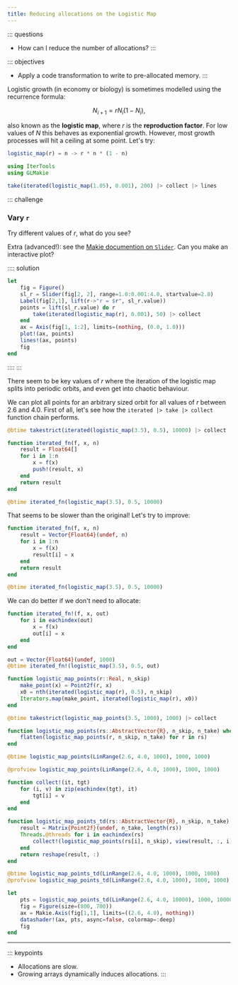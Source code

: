 ```yaml
---
title: Reducing allocations on the Logistic Map
---
```


::: questions
- How can I reduce the number of allocations?
:::

::: objectives
- Apply a code transformation to write to pre-allocated memory.
:::

Logistic growth (in economy or biology) is sometimes modelled using the recurrence formula:

$$N_{i+1} = r N_{i} (1 - N_{i}),$$

also known as the **logistic map**, where $r$ is the **reproduction factor**. For low values of $N$ this behaves as exponential growth. However, most growth processes will hit a ceiling at some point. Let's try:

```julia
logistic_map(r) = n -> r * n * (1 - n)
```

```julia
using IterTools
using GLMakie
```

```julia
take(iterated(logistic_map(1.05), 0.001), 200) |> collect |> lines
```

::: challenge
### Vary `r`
Try different values of $r$, what do you see?

Extra (advanced!): see the [Makie documention on `Slider`](https://docs.makie.org/stable/reference/blocks/slider). Can you make an interactive plot?

:::: solution
```julia
let
    fig = Figure()
    sl_r = Slider(fig[2, 2], range=1.0:0.001:4.0, startvalue=2.0)
    Label(fig[2,1], lift(r->"r = $r", sl_r.value))
    points = lift(sl_r.value) do r
        take(iterated(logistic_map(r), 0.001), 50) |> collect
    end
    ax = Axis(fig[1, 1:2], limits=(nothing, (0.0, 1.0)))
    plot!(ax, points)
    lines!(ax, points)
    fig
end
```
::::
:::

There seem to be key values of $r$ where the iteration of the logistic map splits into periodic orbits, and even get into chaotic behaviour.

We can plot all points for an arbitrary sized orbit for all values of $r$ between 2.6 and 4.0. First of all, let's see how the `iterated |> take |> collect` function chain performs.

```julia
@btime takestrict(iterated(logistic_map(3.5), 0.5), 10000) |> collect
```

```julia
function iterated_fn(f, x, n)
    result = Float64[]
    for i in 1:n
        x = f(x)
        push!(result, x)
    end
    return result
end

@btime iterated_fn(logistic_map(3.5), 0.5, 10000)
```

That seems to be slower than the original! Let's try to improve:

```julia
function iterated_fn(f, x, n)
    result = Vector{Float64}(undef, n)
    for i in 1:n
        x = f(x)
        result[i] = x
    end
    return result
end

@btime iterated_fn(logistic_map(3.5), 0.5, 10000)
```

We can do better if we don't need to allocate:

```julia
function iterated_fn!(f, x, out)
    for i in eachindex(out)
        x = f(x)
        out[i] = x
    end
end

out = Vector{Float64}(undef, 1000)
@btime iterated_fn!(logistic_map(3.5), 0.5, out)
```

```julia
function logistic_map_points(r::Real, n_skip)
    make_point(x) = Point2f(r, x)
    x0 = nth(iterated(logistic_map(r), 0.5), n_skip)
    Iterators.map(make_point, iterated(logistic_map(r), x0))
end

@btime takestrict(logistic_map_points(3.5, 1000), 1000) |> collect
```

```julia
function logistic_map_points(rs::AbstractVector{R}, n_skip, n_take) where {R <: Real}
    flatten(logistic_map_points(r, n_skip, n_take) for r in rs) 
end

@btime logistic_map_points(LinRange(2.6, 4.0, 1000), 1000, 1000)
```

```julia
@profview logistic_map_points(LinRange(2.6, 4.0, 1000), 1000, 1000)
```

```julia
function collect!(it, tgt)
    for (i, v) in zip(eachindex(tgt), it)
        tgt[i] = v
    end
end

function logistic_map_points_td(rs::AbstractVector{R}, n_skip, n_take) where {R <: Real}
    result = Matrix{Point2f}(undef, n_take, length(rs))
    Threads.@threads for i in eachindex(rs)
        collect!(logistic_map_points(rs[i], n_skip), view(result, :, i))
    end
    return reshape(result, :)
end

@btime logistic_map_points_td(LinRange(2.6, 4.0, 1000), 1000, 1000)
@profview logistic_map_points_td(LinRange(2.6, 4.0, 1000), 1000, 1000)
```


```julia
let
    pts = logistic_map_points_td(LinRange(2.6, 4.0, 10000), 1000, 10000)
	fig = Figure(size=(800, 700))
	ax = Makie.Axis(fig[1,1], limits=((2.6, 4.0), nothing))
	datashader!(ax, pts, async=false, colormap=:deep)
	fig
end
```

---

::: keypoints
- Allocations are slow.
- Growing arrays dynamically induces allocations.
:::


